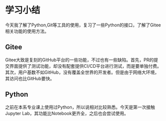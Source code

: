 # 学习小结

今天我了解了Python,Git等工具的使用，复习了一些Python的接口，了解了Gitee相关功能的使用方法。

## Gitee

Gitee大致是复刻的GitHub平台的一些功能，不过也有一些缺陷。首先，PR的提交界面提供了测试功能，却没有配套提供CI/CD平台进行测试，而是要单独付费。其次，用户基数不如GitHub，没有覆盖全世界的开发者。但是由于网络大环境，其访问也比GitHub要快。

## Python

之前在本系专业课上使用过Python，所以说相对比较熟悉。今天是第一次接触Jupyter Lab，其功能比Notebook更齐全，之后也会尝试使用。
